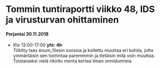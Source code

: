 # Tommin tuntiraportti viikko 48, IDS ja virusturvan ohittaminen

#### Perjantai 30.11.2018
* Klo 13:00-17:00 **yht: 4h**  
Tökitty taas enum_filesin soossia ja koitettu muuttaa eri kohtia, jotta ymmärtäisin sen toimintaa paremmmin ja tietäisin mitä voin muuttaa.  
Toistaiseksi vielä rikottu monta kertaa ilman onnistumista.  
